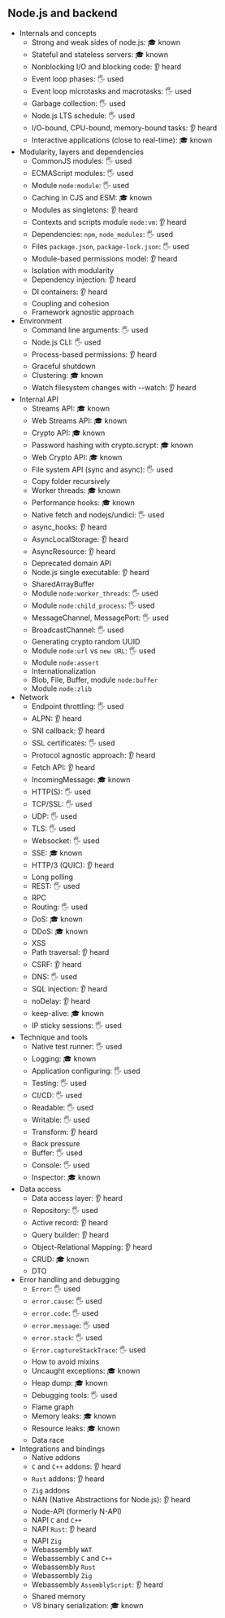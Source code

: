 ## Node.js and backend

- Internals and concepts
  - Strong and weak sides of node.js: 🎓 known
  - Stateful and stateless servers: 🎓 known
  - Nonblocking I/O and blocking code: 👂 heard
  - Event loop phases: 🖐️ used
  - Event loop microtasks and macrotasks: 🖐️ used
  - Garbage collection: 🖐️ used
  - Node.js LTS schedule: 🖐️ used
  - I/O-bound, CPU-bound, memory-bound tasks: 👂 heard
  - Interactive applications (close to real-time): 🎓 known
- Modularity, layers and dependencies
  - CommonJS modules: 🖐️ used
  - ECMAScript modules: 🖐️ used
  - Module `node:module`: 🖐️ used
  - Caching in CJS and ESM: 🎓 known
  - Modules as singletons: 👂 heard
  - Contexts and scripts module `node:vm`: 👂 heard
  - Dependencies: `npm`, `node_modules`: 🖐️ used
  - Files `package.json`, `package-lock.json`: 🖐️ used
  - Module-based permissions model: 👂 heard
  - Isolation with modularity
  - Dependency injection: 👂 heard
  - DI containers: 👂 heard
  - Coupling and cohesion
  - Framework agnostic approach
- Environment
  - Command line arguments: 🖐️ used
  - Node.js CLI: 🖐️ used
  - Process-based permissions: 👂 heard
  - Graceful shutdown
  - Clustering: 🎓 known
  - Watch filesystem changes with --watch: 👂 heard
- Internal API
  - Streams API: 🎓 known
  - Web Streams API: 🎓 known
  - Crypto API: 🎓 known
  - Password hashing with crypto.scrypt: 🎓 known
  - Web Crypto API: 🎓 known
  - File system API (sync and async): 🖐️ used
  - Copy folder recursively
  - Worker threads: 🎓 known
  - Performance hooks: 🎓 known
  - Native fetch and nodejs/undici: 🖐️ used
  - async_hooks: 👂 heard
  - AsyncLocalStorage: 👂 heard
  - AsyncResource: 👂 heard
  - Deprecated domain API
  - Node.js single executable: 👂 heard
  - SharedArrayBuffer
  - Module `node:worker_threads`: 🖐️ used
  - Module `node:child_process`: 🖐️ used
  - MessageChannel, MessagePort: 🖐️ used
  - BroadcastChannel: 🖐️ used
  - Generating crypto random UUID
  - Module `node:url` vs `new URL`: 🖐️ used
  - Module `node:assert`
  - Internationalization
  - Blob, File, Buffer, module `node:buffer`
  - Module `node:zlib`
- Network
  - Endpoint throttling: 🖐️ used
  - ALPN: 👂 heard
  - SNI callback: 👂 heard
  - SSL certificates: 🖐️ used
  - Protocol agnostic approach: 👂 heard
  - Fetch API: 👂 heard
  - IncomingMessage: 🎓 known
  - HTTP(S): 🖐️ used
  - TCP/SSL: 🖐️ used
  - UDP: 🖐️ used
  - TLS: 🖐️ used
  - Websocket: 🖐️ used
  - SSE: 🎓 known
  - HTTP/3 (QUIC): 👂 heard
  - Long polling
  - REST: 🖐️ used
  - RPC
  - Routing: 🖐️ used
  - DoS: 🎓 known
  - DDoS: 🎓 known
  - XSS
  - Path traversal: 👂 heard
  - CSRF: 👂 heard
  - DNS: 🖐️ used
  - SQL injection: 👂 heard
  - noDelay: 👂 heard
  - keep-alive: 🎓 known
  - IP sticky sessions: 🖐️ used
- Technique and tools
  - Native test runner: 🖐️ used
  - Logging: 🎓 known
  - Application configuring: 🖐️ used
  - Testing: 🖐️ used
  - CI/CD: 🖐️ used
  - Readable: 🖐️ used
  - Writable: 🖐️ used
  - Transform: 👂 heard
  - Back pressure
  - Buffer: 🖐️ used
  - Console: 🖐️ used
  - Inspector: 🎓 known
- Data access
  - Data access layer: 👂 heard
  - Repository: 🖐️ used
  - Active record: 👂 heard
  - Query builder: 👂 heard
  - Object-Relational Mapping: 👂 heard
  - CRUD: 🎓 known
  - DTO
- Error handling and debugging
  - `Error`: 🖐️ used
  - `error.cause`: 🖐️ used
  - `error.code`: 🖐️ used
  - `error.message`: 🖐️ used
  - `error.stack`: 🖐️ used
  - `Error.captureStackTrace`: 🖐️ used
  - How to avoid mixins
  - Uncaught exceptions: 🎓 known
  - Heap dump: 🎓 known
  - Debugging tools: 🖐️ used
  - Flame graph
  - Memory leaks: 🎓 known
  - Resource leaks: 🎓 known
  - Data race
- Integrations and bindings
  - Native addons
  - `C` and `C++` addons: 👂 heard
  - `Rust` addons: 👂 heard
  - `Zig` addons
  - NAN (Native Abstractions for Node.js): 👂 heard
  - Node-API (formerly N-API)
  - NAPI `C` and `C++`
  - NAPI `Rust`: 👂 heard
  - NAPI `Zig`
  - Webassembly `WAT`
  - Webassembly `C` and `C++`
  - Webassembly `Rust`
  - Webassembly `Zig`
  - Webassembly `AssemblyScript`: 👂 heard
  - Shared memory
  - V8 binary serialization: 🎓 known
